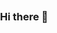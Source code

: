 ### Hi there 👋
<!DOCTYPE html>
<html lang="zh">
  <head>
    <meta charset="UTF-8" />
    <title>amis demo</title>
    <meta http-equiv="Content-Type" content="text/html; charset=utf-8" />
    <meta name="viewport" content="width=device-width, initial-scale=1, maximum-scale=1"/>
    <meta http-equiv="X-UA-Compatible" content="IE=Edge"/>
    <link href="https://cdn.bootcdn.net/ajax/libs/amis/2.6.0/sdk.min.css" rel="stylesheet">
    <link href="https://cdn.bootcdn.net/ajax/libs/amis/2.6.0/helper.min.css" rel="stylesheet">
    <link href="https://cdn.bootcdn.net/ajax/libs/amis/2.6.0/iconfont.min.css" rel="stylesheet">
    <script src="https://cdn.bootcdn.net/ajax/libs/amis/2.6.0/sdk.min.js"></script>
    <style>
      html,
      body,
      .app-wrapper {
        position: relative;
        width: 100%;
        height: 100%;
        margin: 0;
        padding: 0;
      }
    </style>
  </head>
  <body>
    <div id="root" class="app-wrapper"></div>
    <script type="text/javascript">
      (function () {
        let amis = amisRequire('amis/embed');
        // 通过替换下面这个配置来生成不同页面
        let amisJSON = {
          "type": "app",
          "brandName": "应用名称",
          
          "pages": [
          ]
        };
        let amisScoped = amis.embed('#root', amisJSON);
      })();
    </script>
  </body>
</html>
